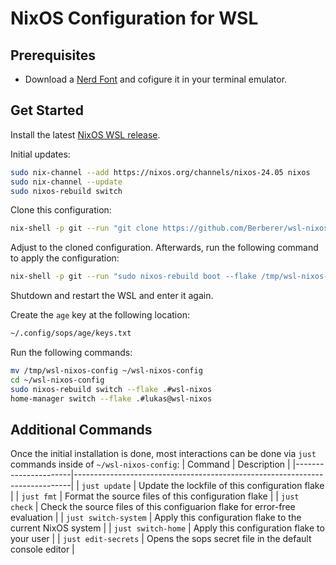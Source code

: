 # NixOS Configuration for WSL

## Prerequisites
* Download a [Nerd Font](https://www.nerdfonts.com/font-downloads) and cofigure it in your terminal emulator.

## Get Started
Install the latest [NixOS WSL release](https://github.com/nix-community/NixOS-WSL).

Initial updates:
```bash
sudo nix-channel --add https://nixos.org/channels/nixos-24.05 nixos
sudo nix-channel --update
sudo nixos-rebuild switch
```

Clone this configuration:
```bash
nix-shell -p git --run "git clone https://github.com/Berberer/wsl-nixos-config /tmp/wsl-nixos-config"
```

Adjust to the cloned configuration. Afterwards, run the following command to apply the configuration:
```bash
nix-shell -p git --run "sudo nixos-rebuild boot --flake /tmp/wsl-nixos-config#wsl-nixos"
```

Shutdown and restart the WSL and enter it again.

Create the `age` key at the following location:
```bash
~/.config/sops/age/keys.txt
```

Run the following commands:
```bash
mv /tmp/wsl-nixos-config ~/wsl-nixos-config
cd ~/wsl-nixos-config
sudo nixos-rebuild switch --flake .#wsl-nixos
home-manager switch --flake .#lukas@wsl-nixos
```

## Additional Commands
Once the initial installation is done, most interactions can be done via `just` commands inside of `~/wsl-nixos-config`:
| Command              | Description                                                                 |
|----------------------|-----------------------------------------------------------------------------|
| `just update`        | Update the lockfile of this configuration flake                             |
| `just fmt`           | Format the source files of this configuration flake                         |
| `just check`         | Check the source files of this configuarion flake for error-free evaluation |
| `just switch-system` | Apply this configuration flake to the current NixOS system                  |
| `just switch-home`   | Apply this configuration flake to your user                                 |
| `just edit-secrets`  | Opens the sops secret file in the default console editor                    |
